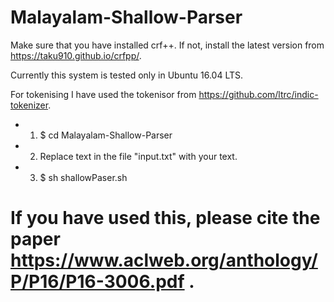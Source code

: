 # Malayalam-Shallow-Parser

Make sure that you have installed crf++.  If not, install the latest version from https://taku910.github.io/crfpp/.

Currently this system is tested only in Ubuntu 16.04 LTS. 

For tokenising I have used the tokenisor from https://github.com/ltrc/indic-tokenizer.


- 1) $ cd  Malayalam-Shallow-Parser
- 2) Replace text in the file "input.txt" with your text.
- 3) $ sh shallowPaser.sh

# If you have used this, please cite the paper https://www.aclweb.org/anthology/P/P16/P16-3006.pdf .
